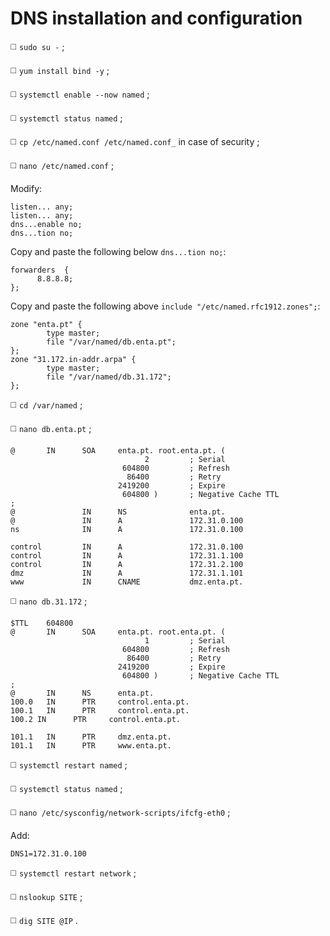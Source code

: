 # DNS installation and configuration

◻️ `sudo su -` ;

◻️ `yum install bind -y` ;

◻️ `systemctl enable --now named` ;

◻️ `systemctl status named` ;

◻️ `cp /etc/named.conf /etc/named.conf_` in case of security ;

◻️ `nano /etc/named.conf` ;

Modify:
```
listen... any;
listen... any;
dns...enable no;
dns...tion no;
```
Copy and paste the following below `dns...tion no;`:
```
forwarders  {
      8.8.8.8;
};
```
Copy and paste the following above `include "/etc/named.rfc1912.zones";`:
```
zone "enta.pt" {
        type master;
        file "/var/named/db.enta.pt";
};
zone "31.172.in-addr.arpa" {
        type master;
        file "/var/named/db.31.172";
};
```
◻️ `cd /var/named` ;

◻️ `nano db.enta.pt` ;
```
@       IN      SOA     enta.pt. root.enta.pt. (
                              2         ; Serial
                         604800         ; Refresh
                          86400         ; Retry
                        2419200         ; Expire
                         604800 )       ; Negative Cache TTL
;
@               IN      NS              enta.pt.
@               IN      A               172.31.0.100
ns              IN      A               172.31.0.100

control         IN      A               172.31.0.100
control         IN      A               172.31.1.100
control         IN      A               172.31.2.100
dmz             IN      A               172.31.1.101
www             IN      CNAME           dmz.enta.pt.
```
◻️ `nano db.31.172` ;
```
$TTL    604800
@       IN      SOA     enta.pt. root.enta.pt. (
                              1         ; Serial
                         604800         ; Refresh
                          86400         ; Retry
                        2419200         ; Expire
                         604800 )       ; Negative Cache TTL
;
@       IN      NS      enta.pt.
100.0   IN      PTR     control.enta.pt.
100.1   IN      PTR     control.enta.pt.
100.2 IN      PTR     control.enta.pt.

101.1   IN      PTR     dmz.enta.pt.
101.1   IN      PTR     www.enta.pt.
```
◻️ `systemctl restart named` ;

◻️ `systemctl status named` ;

◻️ `nano /etc/sysconfig/network-scripts/ifcfg-eth0` ;

Add:
```
DNS1=172.31.0.100
```
◻️ `systemctl restart network` ;

◻️ `nslookup SITE` ;

◻️ `dig SITE @IP` .

